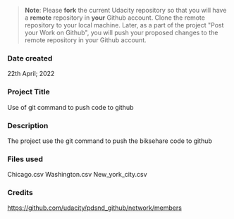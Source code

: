 >**Note**: Please **fork** the current Udacity repository so that you will have a **remote** repository in **your** Github account. Clone the remote repository to your local machine. Later, as a part of the project "Post your Work on Github", you will push your proposed changes to the remote repository in your Github account.

### Date created
22th April; 2022

### Project Title
Use of git command to push code to github

### Description
The project use the git command to push the biksehare code to github

### Files used
Chicago.csv
Washington.csv
New_york_city.csv

### Credits
https://github.com/udacity/pdsnd_github/network/members


